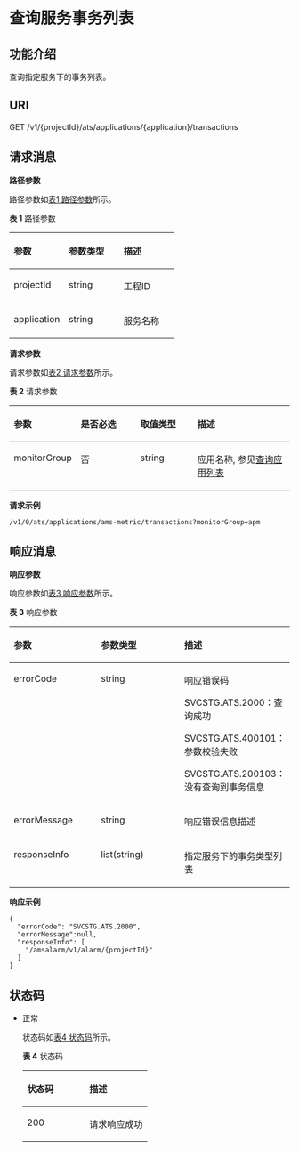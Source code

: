 # 查询服务事务列表<a name="ZH-CN_TOPIC_0154976250"></a>

## 功能介绍<a name="zh-cn_topic_0095238330_zh-cn_topic_0082840622_section1362514469556"></a>

查询指定服务下的事务列表。

## URI<a name="zh-cn_topic_0095238330_zh-cn_topic_0082840622_section1562518467558"></a>

GET /v1/\{projectId\}/ats/applications/\{application\}/transactions

## 请求消息<a name="zh-cn_topic_0095238330_zh-cn_topic_0082840622_section26251646145512"></a>

**路径参数**

路径参数如[表1 路径参数](#zh-cn_topic_0095238330_table2646188581)所示。

**表 1**  路径参数

<a name="zh-cn_topic_0095238330_table2646188581"></a>
<table><thead align="left"><tr id="zh-cn_topic_0095238330_row126461282585"><th class="cellrowborder" valign="top" width="33.33333333333333%" id="mcps1.2.4.1.1"><p id="zh-cn_topic_0095238330_p1192752315585"><a name="zh-cn_topic_0095238330_p1192752315585"></a><a name="zh-cn_topic_0095238330_p1192752315585"></a>参数</p>
</th>
<th class="cellrowborder" valign="top" width="33.33333333333333%" id="mcps1.2.4.1.2"><p id="zh-cn_topic_0095238330_p5927202319580"><a name="zh-cn_topic_0095238330_p5927202319580"></a><a name="zh-cn_topic_0095238330_p5927202319580"></a>参数类型</p>
</th>
<th class="cellrowborder" valign="top" width="33.33333333333333%" id="mcps1.2.4.1.3"><p id="zh-cn_topic_0095238330_p119277231582"><a name="zh-cn_topic_0095238330_p119277231582"></a><a name="zh-cn_topic_0095238330_p119277231582"></a>描述</p>
</th>
</tr>
</thead>
<tbody><tr id="zh-cn_topic_0095238330_row1864628135813"><td class="cellrowborder" valign="top" width="33.33333333333333%" headers="mcps1.2.4.1.1 "><p id="zh-cn_topic_0095238330_p79271923135812"><a name="zh-cn_topic_0095238330_p79271923135812"></a><a name="zh-cn_topic_0095238330_p79271923135812"></a>projectId</p>
</td>
<td class="cellrowborder" valign="top" width="33.33333333333333%" headers="mcps1.2.4.1.2 "><p id="zh-cn_topic_0095238330_p9927123185811"><a name="zh-cn_topic_0095238330_p9927123185811"></a><a name="zh-cn_topic_0095238330_p9927123185811"></a>string</p>
</td>
<td class="cellrowborder" valign="top" width="33.33333333333333%" headers="mcps1.2.4.1.3 "><p id="zh-cn_topic_0095238330_p89271923125812"><a name="zh-cn_topic_0095238330_p89271923125812"></a><a name="zh-cn_topic_0095238330_p89271923125812"></a>工程ID</p>
</td>
</tr>
<tr id="zh-cn_topic_0095238330_row186461481583"><td class="cellrowborder" valign="top" width="33.33333333333333%" headers="mcps1.2.4.1.1 "><p id="zh-cn_topic_0095238330_p6927132355810"><a name="zh-cn_topic_0095238330_p6927132355810"></a><a name="zh-cn_topic_0095238330_p6927132355810"></a>application</p>
</td>
<td class="cellrowborder" valign="top" width="33.33333333333333%" headers="mcps1.2.4.1.2 "><p id="zh-cn_topic_0095238330_p99271023105811"><a name="zh-cn_topic_0095238330_p99271023105811"></a><a name="zh-cn_topic_0095238330_p99271023105811"></a>string</p>
</td>
<td class="cellrowborder" valign="top" width="33.33333333333333%" headers="mcps1.2.4.1.3 "><p id="zh-cn_topic_0095238330_p17927132365813"><a name="zh-cn_topic_0095238330_p17927132365813"></a><a name="zh-cn_topic_0095238330_p17927132365813"></a>服务名称</p>
</td>
</tr>
</tbody>
</table>

**请求参数**

请求参数如[表2 请求参数](#zh-cn_topic_0095238330_zh-cn_topic_0082840623_table33854078174211)所示。

**表 2**  请求参数

<a name="zh-cn_topic_0095238330_zh-cn_topic_0082840623_table33854078174211"></a>
<table><thead align="left"><tr id="zh-cn_topic_0095238330_zh-cn_topic_0082840623_row18649030174211"><th class="cellrowborder" valign="top" width="22.41%" id="mcps1.2.5.1.1"><p id="zh-cn_topic_0095238330_zh-cn_topic_0082840623_p34176474174211"><a name="zh-cn_topic_0095238330_zh-cn_topic_0082840623_p34176474174211"></a><a name="zh-cn_topic_0095238330_zh-cn_topic_0082840623_p34176474174211"></a>参数</p>
</th>
<th class="cellrowborder" valign="top" width="21.73%" id="mcps1.2.5.1.2"><p id="zh-cn_topic_0095238330_zh-cn_topic_0082840623_p16830973174211"><a name="zh-cn_topic_0095238330_zh-cn_topic_0082840623_p16830973174211"></a><a name="zh-cn_topic_0095238330_zh-cn_topic_0082840623_p16830973174211"></a>是否必选</p>
</th>
<th class="cellrowborder" valign="top" width="20.580000000000002%" id="mcps1.2.5.1.3"><p id="zh-cn_topic_0095238330_zh-cn_topic_0082840623_p21131610174211"><a name="zh-cn_topic_0095238330_zh-cn_topic_0082840623_p21131610174211"></a><a name="zh-cn_topic_0095238330_zh-cn_topic_0082840623_p21131610174211"></a>取值类型</p>
</th>
<th class="cellrowborder" valign="top" width="35.28%" id="mcps1.2.5.1.4"><p id="zh-cn_topic_0095238330_zh-cn_topic_0082840623_p64691420174211"><a name="zh-cn_topic_0095238330_zh-cn_topic_0082840623_p64691420174211"></a><a name="zh-cn_topic_0095238330_zh-cn_topic_0082840623_p64691420174211"></a>描述</p>
</th>
</tr>
</thead>
<tbody><tr id="zh-cn_topic_0095238330_zh-cn_topic_0082840623_row5513682174211"><td class="cellrowborder" valign="top" width="22.41%" headers="mcps1.2.5.1.1 "><p id="zh-cn_topic_0095238330_zh-cn_topic_0082840623_p1152613371677"><a name="zh-cn_topic_0095238330_zh-cn_topic_0082840623_p1152613371677"></a><a name="zh-cn_topic_0095238330_zh-cn_topic_0082840623_p1152613371677"></a>monitorGroup</p>
</td>
<td class="cellrowborder" valign="top" width="21.73%" headers="mcps1.2.5.1.2 "><p id="zh-cn_topic_0095238330_zh-cn_topic_0082840623_p252863710718"><a name="zh-cn_topic_0095238330_zh-cn_topic_0082840623_p252863710718"></a><a name="zh-cn_topic_0095238330_zh-cn_topic_0082840623_p252863710718"></a>否</p>
</td>
<td class="cellrowborder" valign="top" width="20.580000000000002%" headers="mcps1.2.5.1.3 "><p id="zh-cn_topic_0095238330_zh-cn_topic_0082840623_p953023717716"><a name="zh-cn_topic_0095238330_zh-cn_topic_0082840623_p953023717716"></a><a name="zh-cn_topic_0095238330_zh-cn_topic_0082840623_p953023717716"></a>string</p>
</td>
<td class="cellrowborder" valign="top" width="35.28%" headers="mcps1.2.5.1.4 "><p id="zh-cn_topic_0095238330_zh-cn_topic_0082840623_p16535737973"><a name="zh-cn_topic_0095238330_zh-cn_topic_0082840623_p16535737973"></a><a name="zh-cn_topic_0095238330_zh-cn_topic_0082840623_p16535737973"></a>应用名称, 参见<a href="查询应用列表.md#ZH-CN_TOPIC_0154976247">查询应用列表</a></p>
</td>
</tr>
</tbody>
</table>

**请求示例**

```
/v1/0/ats/applications/ams-metric/transactions?monitorGroup=apm
```

## 响应消息<a name="zh-cn_topic_0095238330_zh-cn_topic_0082840622_section20632144675519"></a>

**响应参数**

响应参数如[表3 响应参数](#zh-cn_topic_0095238330_table1386410945920)所示。

**表 3**  响应参数

<a name="zh-cn_topic_0095238330_table1386410945920"></a>
<table><thead align="left"><tr id="zh-cn_topic_0095238330_row1386415925910"><th class="cellrowborder" valign="top" width="33.33333333333333%" id="mcps1.2.4.1.1"><p id="zh-cn_topic_0095238330_p2584217135914"><a name="zh-cn_topic_0095238330_p2584217135914"></a><a name="zh-cn_topic_0095238330_p2584217135914"></a>参数</p>
</th>
<th class="cellrowborder" valign="top" width="33.33333333333333%" id="mcps1.2.4.1.2"><p id="zh-cn_topic_0095238330_p158441712598"><a name="zh-cn_topic_0095238330_p158441712598"></a><a name="zh-cn_topic_0095238330_p158441712598"></a>参数类型</p>
</th>
<th class="cellrowborder" valign="top" width="33.33333333333333%" id="mcps1.2.4.1.3"><p id="zh-cn_topic_0095238330_p45848175594"><a name="zh-cn_topic_0095238330_p45848175594"></a><a name="zh-cn_topic_0095238330_p45848175594"></a>描述</p>
</th>
</tr>
</thead>
<tbody><tr id="zh-cn_topic_0095238330_row13864592598"><td class="cellrowborder" valign="top" width="33.33333333333333%" headers="mcps1.2.4.1.1 "><p id="zh-cn_topic_0095238330_p1258413173597"><a name="zh-cn_topic_0095238330_p1258413173597"></a><a name="zh-cn_topic_0095238330_p1258413173597"></a>errorCode</p>
</td>
<td class="cellrowborder" valign="top" width="33.33333333333333%" headers="mcps1.2.4.1.2 "><p id="zh-cn_topic_0095238330_p15584017185916"><a name="zh-cn_topic_0095238330_p15584017185916"></a><a name="zh-cn_topic_0095238330_p15584017185916"></a>string</p>
</td>
<td class="cellrowborder" valign="top" width="33.33333333333333%" headers="mcps1.2.4.1.3 "><p id="zh-cn_topic_0095238330_p159961705910"><a name="zh-cn_topic_0095238330_p159961705910"></a><a name="zh-cn_topic_0095238330_p159961705910"></a>响应错误码</p>
<p id="zh-cn_topic_0095238330_p9599141720597"><a name="zh-cn_topic_0095238330_p9599141720597"></a><a name="zh-cn_topic_0095238330_p9599141720597"></a>SVCSTG.ATS.2000：查询成功</p>
<p id="zh-cn_topic_0095238330_p5599131710594"><a name="zh-cn_topic_0095238330_p5599131710594"></a><a name="zh-cn_topic_0095238330_p5599131710594"></a>SVCSTG.ATS.400101：参数校验失败</p>
<p id="zh-cn_topic_0095238330_p185991417155915"><a name="zh-cn_topic_0095238330_p185991417155915"></a><a name="zh-cn_topic_0095238330_p185991417155915"></a>SVCSTG.ATS.200103：没有查询到事务信息</p>
</td>
</tr>
<tr id="zh-cn_topic_0095238330_row886489125914"><td class="cellrowborder" valign="top" width="33.33333333333333%" headers="mcps1.2.4.1.1 "><p id="zh-cn_topic_0095238330_p145999179593"><a name="zh-cn_topic_0095238330_p145999179593"></a><a name="zh-cn_topic_0095238330_p145999179593"></a>errorMessage</p>
</td>
<td class="cellrowborder" valign="top" width="33.33333333333333%" headers="mcps1.2.4.1.2 "><p id="zh-cn_topic_0095238330_p759918177593"><a name="zh-cn_topic_0095238330_p759918177593"></a><a name="zh-cn_topic_0095238330_p759918177593"></a>string</p>
</td>
<td class="cellrowborder" valign="top" width="33.33333333333333%" headers="mcps1.2.4.1.3 "><p id="zh-cn_topic_0095238330_p15599111755916"><a name="zh-cn_topic_0095238330_p15599111755916"></a><a name="zh-cn_topic_0095238330_p15599111755916"></a>响应错误信息描述</p>
</td>
</tr>
<tr id="zh-cn_topic_0095238330_row286416985913"><td class="cellrowborder" valign="top" width="33.33333333333333%" headers="mcps1.2.4.1.1 "><p id="zh-cn_topic_0095238330_p45991217115911"><a name="zh-cn_topic_0095238330_p45991217115911"></a><a name="zh-cn_topic_0095238330_p45991217115911"></a>responseInfo</p>
</td>
<td class="cellrowborder" valign="top" width="33.33333333333333%" headers="mcps1.2.4.1.2 "><p id="zh-cn_topic_0095238330_p3599017115917"><a name="zh-cn_topic_0095238330_p3599017115917"></a><a name="zh-cn_topic_0095238330_p3599017115917"></a>list(string)</p>
</td>
<td class="cellrowborder" valign="top" width="33.33333333333333%" headers="mcps1.2.4.1.3 "><p id="zh-cn_topic_0095238330_p11599717125919"><a name="zh-cn_topic_0095238330_p11599717125919"></a><a name="zh-cn_topic_0095238330_p11599717125919"></a>指定服务下的事务类型列表</p>
</td>
</tr>
</tbody>
</table>

**响应示例**

```
{
  "errorCode": "SVCSTG.ATS.2000",
  "errorMessage":null,
  "responseInfo": [
    "/amsalarm/v1/alarm/{projectId}"
  ]
}
```

## 状态码<a name="zh-cn_topic_0095238330_zh-cn_topic_0082840622_section4642546115518"></a>

-   正常

    状态码如[表4 状态码](#zh-cn_topic_0095238330_zh-cn_topic_0082840622_table54811320178)所示。   

    **表 4**  状态码

    <a name="zh-cn_topic_0095238330_zh-cn_topic_0082840622_table54811320178"></a>
    <table><thead align="left"><tr id="zh-cn_topic_0095238330_zh-cn_topic_0082840622_row2481233171"><th class="cellrowborder" valign="top" width="50%" id="mcps1.2.3.1.1"><p id="zh-cn_topic_0095238330_zh-cn_topic_0082840622_p11481143171713"><a name="zh-cn_topic_0095238330_zh-cn_topic_0082840622_p11481143171713"></a><a name="zh-cn_topic_0095238330_zh-cn_topic_0082840622_p11481143171713"></a>状态码</p>
    </th>
    <th class="cellrowborder" valign="top" width="50%" id="mcps1.2.3.1.2"><p id="zh-cn_topic_0095238330_zh-cn_topic_0082840622_p114811838179"><a name="zh-cn_topic_0095238330_zh-cn_topic_0082840622_p114811838179"></a><a name="zh-cn_topic_0095238330_zh-cn_topic_0082840622_p114811838179"></a>描述</p>
    </th>
    </tr>
    </thead>
    <tbody><tr id="zh-cn_topic_0095238330_zh-cn_topic_0082840622_row0481183201712"><td class="cellrowborder" valign="top" width="50%" headers="mcps1.2.3.1.1 "><p id="zh-cn_topic_0095238330_zh-cn_topic_0082840622_p13481203201711"><a name="zh-cn_topic_0095238330_zh-cn_topic_0082840622_p13481203201711"></a><a name="zh-cn_topic_0095238330_zh-cn_topic_0082840622_p13481203201711"></a>200</p>
    </td>
    <td class="cellrowborder" valign="top" width="50%" headers="mcps1.2.3.1.2 "><p id="zh-cn_topic_0095238330_zh-cn_topic_0082840622_p5481531171"><a name="zh-cn_topic_0095238330_zh-cn_topic_0082840622_p5481531171"></a><a name="zh-cn_topic_0095238330_zh-cn_topic_0082840622_p5481531171"></a>请求响应成功</p>
    </td>
    </tr>
    </tbody>
    </table>


